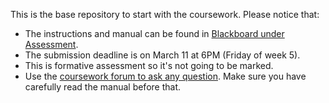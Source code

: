 This is the base repository to start with the coursework. Please notice that:

- The instructions and manual can be found in [Blackboard under Assessment](https://online.manchester.ac.uk/webapps/blackboard/content/listContentEditable.jsp?content_id=_12837701_1&course_id=_67979_1).
- The submission deadline is on March 11 at 6PM (Friday of week 5).
- This is formative assessment so it's not going to be marked.
- Use the [coursework forum to ask any question](https://online.manchester.ac.uk/webapps/discussionboard/do/forum?action=list_threads&course_id=_67979_1&nav=discussion_board&conf_id=_396488_1&forum_id=_564463_1). Make sure you have carefully read the manual before that.